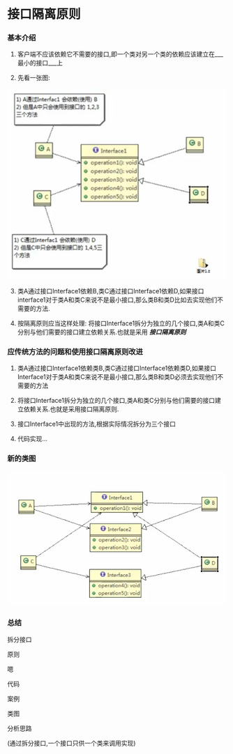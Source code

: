 # 接口隔离原则


### 基本介绍
1. 客户端不应该依赖它不需要的接口,即一个类对另一个类的依赖应该建立在___最小的接口___上

2. 先看一张图:

![](./img/QQ截图20210201151040.png)

3. 类A通过接口Interface1依赖B,类C通过接口Interface1依赖D,如果接口interface1对于类A和类C来说不是最小接口,那么类B和类D比如去实现他们不需要的方法.

4. 按隔离原则应当这样处理:
将接口Interface1拆分为独立的几个接口,类A和类C分别与他们需要的接口建立依赖关系.也就是采用 ___接口隔离原则___ 

### 应传统方法的问题和使用接口隔离原则改进

1. 类A通过接口Interface1依赖类B,类C通过接口Interface1依赖类D,如果接口Interface1对于类A和类C来说不是最小接口,那么类B和类D必须去实现他们不需要的方法

2. 将接口Interface1拆分为独立的几个接口,类A和类C分别与他们需要的接口建立依赖关系.也就是采用接口隔离原则.

3. 接口Interface1中出现的方法,根据实际情况拆分为三个接口

4. 代码实现...


### 新的类图

![](./img/QQ截图20210201153317.png)

### 总结

拆分接口


原则

嗯

代码

案例

类图

分析思路

(通过拆分接口,一个接口只供一个类来调用实现)
 
 
 
 
 
 
 
 
 
 
 
 
 
 
 
 
 
 
 
 
 
 
 
 
 